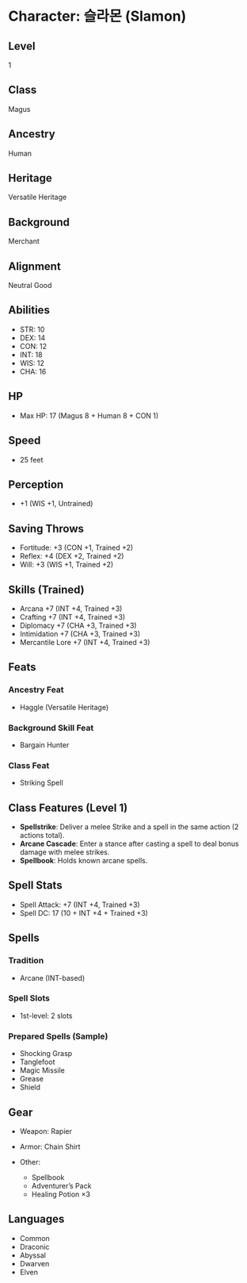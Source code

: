 # Character: 슬라몬 (Slamon)

## Level

1

## Class

Magus

## Ancestry

Human

## Heritage

Versatile Heritage

## Background

Merchant

## Alignment

Neutral Good

## Abilities

* STR: 10
* DEX: 14
* CON: 12
* INT: 18
* WIS: 12
* CHA: 16

## HP

* Max HP: 17 (Magus 8 + Human 8 + CON 1)

## Speed

* 25 feet

## Perception

* +1 (WIS +1, Untrained)

## Saving Throws

* Fortitude: +3 (CON +1, Trained +2)
* Reflex: +4 (DEX +2, Trained +2)
* Will: +3 (WIS +1, Trained +2)

## Skills (Trained)

* Arcana +7 (INT +4, Trained +3)
* Crafting +7 (INT +4, Trained +3)
* Diplomacy +7 (CHA +3, Trained +3)
* Intimidation +7 (CHA +3, Trained +3)
* Mercantile Lore +7 (INT +4, Trained +3)

## Feats

### Ancestry Feat

* Haggle (Versatile Heritage)

### Background Skill Feat

* Bargain Hunter

### Class Feat

* Striking Spell

## Class Features (Level 1)

* **Spellstrike**: Deliver a melee Strike and a spell in the same action (2 actions total).
* **Arcane Cascade**: Enter a stance after casting a spell to deal bonus damage with melee strikes.
* **Spellbook**: Holds known arcane spells.

## Spell Stats

* Spell Attack: +7 (INT +4, Trained +3)
* Spell DC: 17 (10 + INT +4 + Trained +3)

## Spells

### Tradition

* Arcane (INT-based)

### Spell Slots

* 1st-level: 2 slots

### Prepared Spells (Sample)

* Shocking Grasp
* Tanglefoot
* Magic Missile
* Grease
* Shield

## Gear

* Weapon: Rapier
* Armor: Chain Shirt
* Other:

  * Spellbook
  * Adventurer’s Pack
  * Healing Potion ×3

## Languages

* Common
* Draconic
* Abyssal
* Dwarven
* Elven
